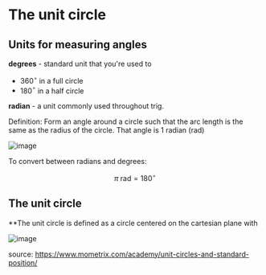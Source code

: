 # The unit circle

## Units for measuring angles

**degrees** - standard unit that you're used to
- 360$^\circ$ in a full circle
- 180$^\circ$ in a half circle

 **radian** - a unit commonly used throughout trig. 

Definition: Form an angle around a circle such that the arc length is the same as the radius of the circle. That angle is 1 radian (rad)

![image](radian.png)

To convert between radians and degrees:

$$
\pi \text{ rad} = 180^\circ 
$$

## The unit circle
**The unit circle is defined as a circle centered on the cartesian plane with 


![image](Unit-circle.png)
	 
source: https://www.mometrix.com/academy/unit-circles-and-standard-position/




